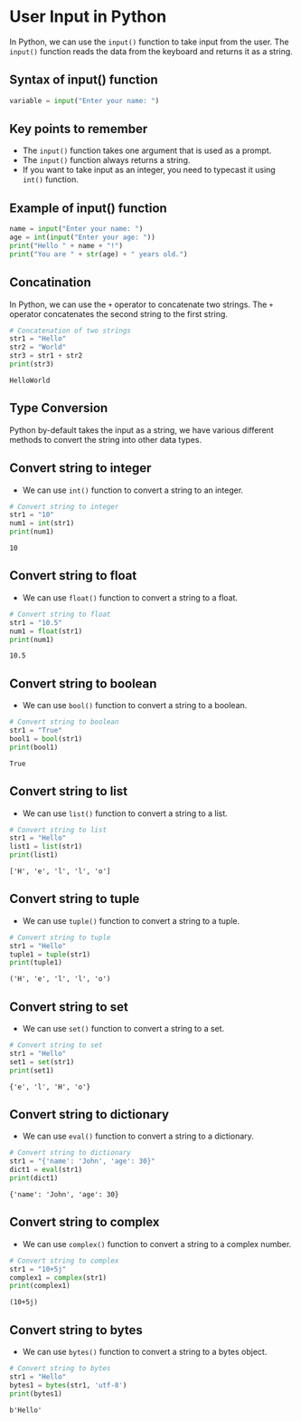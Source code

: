 # User Input in Python

In Python, we can use the `input()` function to take input from the user. The `input()` function reads the data from the keyboard and returns it as a string.

## Syntax of input() function

```python
variable = input("Enter your name: ")
```

## Key points to remember
* The `input()` function takes one argument that is used as a prompt.
* The `input()` function always returns a string.
* If you want to take input as an integer, you need to typecast it using `int()` function.

## Example of input() function

```python
name = input("Enter your name: ")
age = int(input("Enter your age: "))
print("Hello " + name + "!")
print("You are " + str(age) + " years old.")
```

## Concatination

In Python, we can use the `+` operator to concatenate two strings. The `+` operator concatenates the second string to the first string.

```python
# Concatenation of two strings
str1 = "Hello"
str2 = "World"
str3 = str1 + str2
print(str3)
```

    HelloWorld

## Type Conversion

Python by-default takes the input as a string, we have various different methods to convert the string into other data types.

## Convert string to integer
* We can use `int()` function to convert a string to an integer.

```python
# Convert string to integer
str1 = "10"
num1 = int(str1)
print(num1)
```

    10

## Convert string to float
* We can use `float()` function to convert a string to a float.

```python
# Convert string to float
str1 = "10.5"
num1 = float(str1)
print(num1)
```

    10.5

## Convert string to boolean
* We can use `bool()` function to convert a string to a boolean.

```python
# Convert string to boolean
str1 = "True"
bool1 = bool(str1)
print(bool1)
```

    True

## Convert string to list
* We can use `list()` function to convert a string to a list.

```python
# Convert string to list
str1 = "Hello"
list1 = list(str1)
print(list1)
```

    ['H', 'e', 'l', 'l', 'o']

## Convert string to tuple
* We can use `tuple()` function to convert a string to a tuple.

```python
# Convert string to tuple
str1 = "Hello"
tuple1 = tuple(str1)
print(tuple1)
```

    ('H', 'e', 'l', 'l', 'o')

## Convert string to set
* We can use `set()` function to convert a string to a set.

```python
# Convert string to set
str1 = "Hello"
set1 = set(str1)
print(set1)
```

    {'e', 'l', 'H', 'o'}

## Convert string to dictionary
* We can use `eval()` function to convert a string to a dictionary.

```python
# Convert string to dictionary
str1 = "{'name': 'John', 'age': 30}"
dict1 = eval(str1)
print(dict1)
```

    {'name': 'John', 'age': 30}

## Convert string to complex
* We can use `complex()` function to convert a string to a complex number.

```python
# Convert string to complex
str1 = "10+5j"
complex1 = complex(str1)
print(complex1)
```

    (10+5j)

## Convert string to bytes
* We can use `bytes()` function to convert a string to a bytes object.

```python
# Convert string to bytes
str1 = "Hello"
bytes1 = bytes(str1, 'utf-8')
print(bytes1)
```

    b'Hello'

